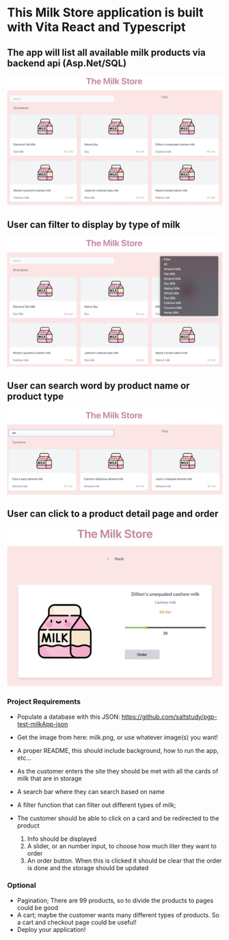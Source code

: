 # This Milk Store application is built with Vita React and Typescript

## The app will list all available milk products via backend api (Asp.Net/SQL)

![All](public/images/listAll.jpg)

## User can filter to display by type of milk

![filter by type](public/images/filterMilk.jpg)

## User can search word by product name or product type

![search](public/images/almSearch.jpg)

## User can click to a product detail page and order

![product detail](public/images/milkslider.jpg)

### Project Requirements 

- Populate a database with this JSON: https://github.com/saltstudy/pgp-test-milkApp-json
- Get the image from here: milk.png, or use whatever image(s) you want!
- A proper README, this should include background, how to run the app, etc…
- As the customer enters the site they should be met with all the cards of milk that are in storage
- A search bar where they can search based on name
- A filter function that can filter out different types of milk;
- The customer should be able to click on a card and be redirected to the product

  1.  Info should be displayed
  2.  A slider, or an number input, to choose how much liter they want to order
  3.  An order button. When this is clicked it should be clear that the order is done and the storage should be updated

### Optional

- Pagination; There are 99 products, so to divide the products to pages could be good
- A cart; maybe the customer wants many different types of products. So a cart and checkout page could be useful!
- Deploy your application!
